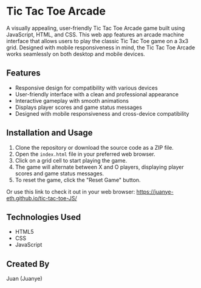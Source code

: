 # Tic Tac Toe Arcade

A visually appealing, user-friendly Tic Tac Toe Arcade game built using JavaScript, HTML, and CSS. This web app features an arcade machine interface that allows users to play the classic Tic Tac Toe game on a 3x3 grid. Designed with mobile responsiveness in mind, the Tic Tac Toe Arcade works seamlessly on both desktop and mobile devices.

## Features
- Responsive design for compatibility with various devices
- User-friendly interface with a clean and professional appearance
- Interactive gameplay with smooth animations
- Displays player scores and game status messages
- Designed with mobile responsiveness and cross-device compatibility

## Installation and Usage
1. Clone the repository or download the source code as a ZIP file.
2. Open the `index.html` file in your preferred web browser.
3. Click on a grid cell to start playing the game.
4. The game will alternate between X and O players, displaying player scores and game status messages.
5. To reset the game, click the "Reset Game" button.

Or use this link to check it out in your web browser:
https://juanye-eth.github.io/tic-tac-toe-JS/

## Technologies Used
- HTML5
- CSS
- JavaScript

## Created By
Juan (Juanye)
